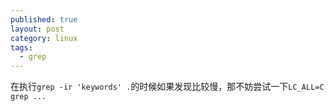 ```yaml
---
published: true
layout: post
category: linux
tags: 
  - grep
---
```


在执行`grep -ir 'keywords' .`的时候如果发现比较慢，那不妨尝试一下`LC_ALL=C grep ...`
